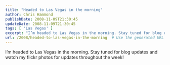 ```yaml
---
title: "Headed to Las Vegas in the morning"
author: Chris Hammond
publishDate: 2008-11-09T21:30:45
updateDate: 2008-11-09T21:30:45
tags: [ 'Las Vegas' ]
excerpt: "I’m headed to Las Vegas in the morning. Stay tuned for blog updates and watch my flickr photos for updates throughout the week!"
url: /2008/headed-to-las-vegas-in-the-morning  # Use the generated URL with year
---
```

<p>I’m headed to Las Vegas in the morning. Stay tuned for blog updates and watch my flickr photos for updates throughout the week!</p>
